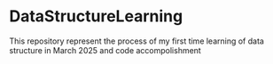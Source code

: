 # DataStructureLearning
This repository represent the process of my first time learning of data structure in March 2025 and code accompolishment
